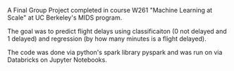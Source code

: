 A Final Group Project completed in course W261 "Machine Learning at Scale" at UC Berkeley's MIDS program.

The goal was to predict flight delays using classificaiton (0 not delayed and 1 delayed) and regression (by how many minutes is a flight delayed).

The code was done via python's spark library pyspark and was run on via Databricks on Jupyter Notebooks.
